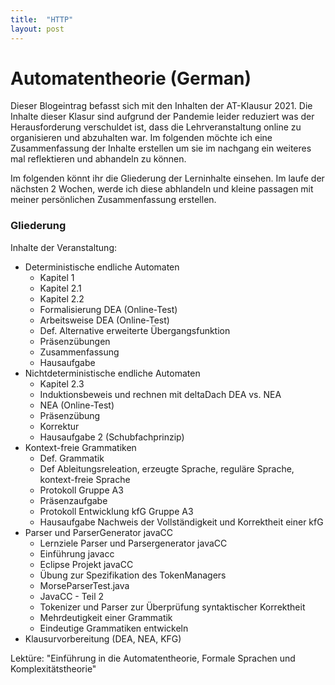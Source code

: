 ```yaml
---
title:  "HTTP"
layout: post
---
```


# Automatentheorie (German)

Dieser Blogeintrag befasst sich mit den Inhalten der AT-Klausur 2021. Die Inhalte dieser Klasur sind aufgrund der Pandemie leider reduziert was der Herausforderung verschuldet ist, dass die Lehrveranstaltung online zu organisieren und abzuhalten war.
Im folgenden möchte ich eine Zusammenfassung der Inhalte erstellen um sie im nachgang ein weiteres mal reflektieren und abhandeln zu können.

Im folgenden könnt ihr die Gliederung der Lerninhalte einsehen. Im laufe der nächsten 2 Wochen, werde ich diese abhlandeln und kleine passagen mit meiner persönlichen Zusammenfassung erstellen.

### Gliederung

Inhalte der Veranstaltung:

* Deterministische endliche Automaten
    * Kapitel 1
    * Kapitel 2.1
    * Kapitel 2.2
    * Formalisierung DEA (Online-Test)
    * Arbeitsweise DEA (Online-Test)
    * Def. Alternative erweiterte Übergangsfunktion
    * Präsenzübungen
    * Zusammenfassung
    * Hausaufgabe
* Nichtdeterministische endliche Automaten
    * Kapitel 2.3
    * Induktionsbeweis und rechnen mit deltaDach DEA vs. NEA
    * NEA (Online-Test)
    * Präsenzübung
    * Korrektur
    * Hausaufgabe 2 (Schubfachprinzip)
* Kontext-freie Grammatiken
    * Def. Grammatik
    * Def Ableitungsreleation, erzeugte Sprache, reguläre Sprache, kontext-freie Sprache
    * Protokoll Gruppe A3
    * Präsenzaufgabe
    * Protokoll Entwicklung kfG Gruppe A3
    * Hausaufgabe Nachweis der Vollständigkeit und Korrektheit einer kfG
* Parser und ParserGenerator javaCC
    * Lernziele Parser und Parsergenerator javaCC
    * Einführung javacc
    * Eclipse Projekt javaCC
    * Übung zur Spezifikation des TokenManagers
    * MorseParserTest.java
    * JavaCC - Teil 2
    * Tokenizer und Parser zur Überprüfung syntaktischer Korrektheit
    * Mehrdeutigkeit einer Grammatik
    * Eindeutige Grammatiken entwickeln
* Klausurvorbereitung (DEA, NEA, KFG)

Lektüre: "Einführung in die Automatentheorie, Formale Sprachen und Komplexitätstheorie"